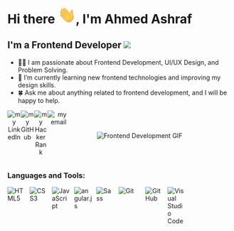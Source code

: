 # Hi there <img src="https://raw.githubusercontent.com/AbdallahHemdan/AbdallahHemdan/master/wave.gif" width="40px">, I'm Ahmed Ashraf 

## I'm a Frontend Developer  <img src="https://cdn.worldvectorlogo.com/logos/devops-2.svg" width="50px">

- 🏃‍♂️ I am passionate about Frontend Development, UI/UX Design, and Problem Solving.
- 🌱 I’m currently learning new frontend technologies and improving my design skills.
- 🍀 Ask me about anything related to frontend development, and I will be happy to help.

<div align="center">

<a href="https://www.linkedin.com/in/ahmedashrraf/"><img align="left" alt="my LinkedIn" width="30px" src="https://cdn-icons-png.flaticon.com/512/174/174857.png" draggable="false" /></a>

<a href="https://github.com/Ahmed-Ashraf0/Ahmed-Ashraf0">
  <img align="left" alt="my GitHub" width="30px" src="https://cdn-icons-png.flaticon.com/512/733/733609.png" />
</a>
<a href="https://www.hackerrank.com/profile/ahmed_ashraf0221">
  <img align="left" alt="my HackerRank" width="30px" src="https://assets.brandfolder.com/y9ol94wb/v/331198/view@2x.png?v=1591971279" draggable="false" />
</a>
<a href="ahmed.ashraf0221@gmail.com">
  <img align="left" alt="my email" width="50px" src="https://www.freepnglogos.com/uploads/email-png/email-western-libraries-12.png" draggable="false" />
</a>

</div>
<br/>
<br/>

<p align="center">  <img src="https://cdn.dribbble.com/users/926537/screenshots/4502902/media/3f8bd37028526e0223e5fd780a318360.gif" alt="Frontend Development GIF" width="500" height="400"></p>

<br/>
<br/>

### Languages and Tools:

<img align="left" alt="HTML5" width="40px" src="https://cdn.jsdelivr.net/gh/devicons/devicon/icons/html5/html5-original.svg" style="padding-right:10px;" />
<img align="left" alt="CSS3" width="40px" src="https://cdn.jsdelivr.net/gh/devicons/devicon/icons/css3/css3-original.svg" style="padding-right:10px;" />
<img align="left" alt="JavaScript" width="40px" src="https://raw.githubusercontent.com/yurijserrano/Github-Profile-Readme-Logos/f994c418a134b58c4aec11152f6a4a33fa89da26/programming%20languages/javascript.svg" style="padding-right:10px;" />
<img align="left" alt="angular.js" width="40px" src="https://raw.githubusercontent.com/yurijserrano/Github-Profile-Readme-Logos/f994c418a134b58c4aec11152f6a4a33fa89da26/frameworks/angular.svg" style="padding-right:10px;" />
<img align="left" alt="Sass" width="40px" src="https://cdn.jsdelivr.net/gh/devicons/devicon/icons/sass/sass-original.svg" style="padding-right:10px;" />
<img align="left" alt="Git" width="50px" src="https://git-scm.com/images/logos/1color-orange-lightbg@2x.png" style="padding-right:10px;" />
<img align="left" alt="GitHub" width="40px" src="https://raw.githubusercontent.com/yurijserrano/Github-Profile-Readme-Logos/f994c418a134b58c4aec11152f6a4a33fa89da26/cloud/github.svg" style="padding-right:10px;" />
<img align="left" alt="Visual Studio Code" width="40px" 
src="https://cdn.jsdelivr.net/gh/devicons/devicon/icons/vscode/vscode-original.svg" style="padding-right:10px;" />

